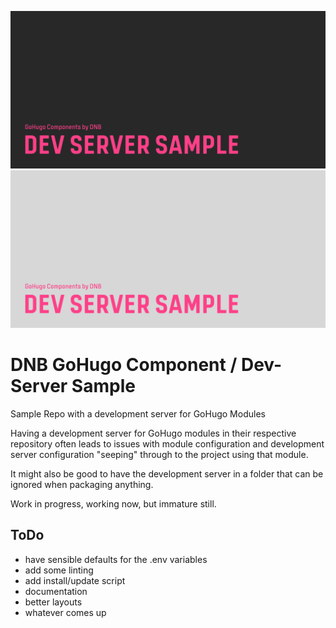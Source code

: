 <!--- CARD BEGIN --->

![DNB-Hugo/HEAD](.github/github-card-dark.png#gh-dark-mode-only)
![DNB-Hugo/HEAD](.github/github-card-light.png#gh-light-mode-only)

<!--- CARD END --->

# DNB GoHugo Component / Dev-Server Sample

Sample Repo with a development server for GoHugo Modules

Having a development server for GoHugo modules in their respective repository often leads to issues with module configuration and development server configuration "seeping" through to the project using that module.

It might also be good to have the development server in a folder that can be ignored when packaging anything.

Work in progress, working now, but immature still.

## ToDo

- have sensible defaults for the .env variables
- add some linting
- add install/update script
- documentation
- better layouts
- whatever comes up

